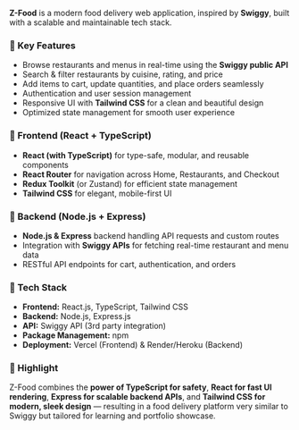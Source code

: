 **Z-Food** is a modern food delivery web application, inspired by **Swiggy**, built with a scalable and maintainable tech stack.

### 🔹 Key Features

* Browse restaurants and menus in real-time using the **Swiggy public API**
* Search & filter restaurants by cuisine, rating, and price
* Add items to cart, update quantities, and place orders seamlessly
* Authentication and user session management
* Responsive UI with **Tailwind CSS** for a clean and beautiful design
* Optimized state management for smooth user experience

### 🔹 Frontend (React + TypeScript)

* **React (with TypeScript)** for type-safe, modular, and reusable components
* **React Router** for navigation across Home, Restaurants, and Checkout
* **Redux Toolkit** (or Zustand) for efficient state management
* **Tailwind CSS** for elegant, mobile-first UI

### 🔹 Backend (Node.js + Express)

* **Node.js & Express** backend handling API requests and custom routes
* Integration with **Swiggy APIs** for fetching real-time restaurant and menu data
* RESTful API endpoints for cart, authentication, and orders

### 🔹 Tech Stack

* **Frontend:** React.js, TypeScript, Tailwind CSS
* **Backend:** Node.js, Express.js
* **API:** Swiggy API (3rd party integration)
* **Package Management:** npm
* **Deployment:** Vercel (Frontend) & Render/Heroku (Backend)

### 🔹 Highlight

Z-Food combines the **power of TypeScript for safety**, **React for fast UI rendering**, **Express for scalable backend APIs**, and **Tailwind CSS for modern, sleek design** — resulting in a food delivery platform very similar to Swiggy but tailored for learning and portfolio showcase.
